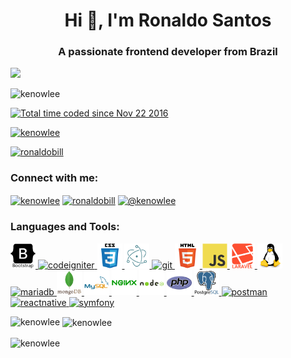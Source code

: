 <h1 align="center">Hi 👋, I'm Ronaldo Santos</h1>
<h3 align="center">A passionate frontend developer from Brazil</h3>

<p><img
  src="https://cr-ss-service.azurewebsites.net/api/ScreenShot?widget=summary&username=kenowlee&badges=3&show-avatar=true&show-header=true&layout=auto&branding=true"
/></p>

<p align="left"> <img src="https://komarev.com/ghpvc/?username=kenowlee&label=Profile%20views&color=0e75b6&style=flat" alt="kenowlee" /> </p>

<a href="https://wakatime.com/@b8fdfb2b-e23f-4e04-bd04-4fb435be55a2"><img src="https://wakatime.com/badge/user/b8fdfb2b-e23f-4e04-bd04-4fb435be55a2.svg" alt="Total time coded since Nov 22 2016" /></a>

<p align="left"> <a href="https://github.com/ryo-ma/github-profile-trophy"><img src="https://github-profile-trophy.vercel.app/?username=kenowlee&margin-w=15" alt="kenowlee" /></a> </p>




<p align="left"> <a href="https://twitter.com/ronaldobill" target="blank"><img src="https://img.shields.io/twitter/follow/ronaldobill?logo=twitter&style=for-the-badge" alt="ronaldobill" /></a> </p>

<h3 align="left">Connect with me:</h3>
<p align="left">
<a href="https://dev.to/kenowlee" target="blank"><img align="center" src="https://cdn.jsdelivr.net/npm/simple-icons@3.0.1/icons/dev-dot-to.svg" alt="kenowlee" height="30" width="40" /></a>
<a href="https://twitter.com/ronaldobill" target="blank"><img align="center" src="https://raw.githubusercontent.com/rahuldkjain/github-profile-readme-generator/master/src/images/icons/Social/twitter.svg" alt="ronaldobill" height="30" width="40" /></a>
<a href="https://medium.com/@kenowlee" target="blank"><img align="center" src="https://raw.githubusercontent.com/rahuldkjain/github-profile-readme-generator/master/src/images/icons/Social/medium.svg" alt="@kenowlee" height="30" width="40" /></a>
</p>

<h3 align="left">Languages and Tools:</h3>
<p align="left"> <a href="https://getbootstrap.com" target="_blank"> <img src="https://raw.githubusercontent.com/devicons/devicon/master/icons/bootstrap/bootstrap-plain-wordmark.svg" alt="bootstrap" width="40" height="40"/> </a> <a href="https://codeigniter.com" target="_blank"> <img src="https://cdn.worldvectorlogo.com/logos/codeigniter.svg" alt="codeigniter" width="40" height="40"/> </a> <a href="https://www.w3schools.com/css/" target="_blank"> <img src="https://raw.githubusercontent.com/devicons/devicon/master/icons/css3/css3-original-wordmark.svg" alt="css3" width="40" height="40"/> </a> <a href="https://www.electronjs.org" target="_blank"> <img src="https://raw.githubusercontent.com/devicons/devicon/master/icons/electron/electron-original.svg" alt="electron" width="40" height="40"/> </a> <a href="https://git-scm.com/" target="_blank"> <img src="https://www.vectorlogo.zone/logos/git-scm/git-scm-icon.svg" alt="git" width="40" height="40"/> </a> <a href="https://www.w3.org/html/" target="_blank"> <img src="https://raw.githubusercontent.com/devicons/devicon/master/icons/html5/html5-original-wordmark.svg" alt="html5" width="40" height="40"/> </a> <a href="https://developer.mozilla.org/en-US/docs/Web/JavaScript" target="_blank"> <img src="https://raw.githubusercontent.com/devicons/devicon/master/icons/javascript/javascript-original.svg" alt="javascript" width="40" height="40"/> </a> <a href="https://laravel.com/" target="_blank"> <img src="https://raw.githubusercontent.com/devicons/devicon/master/icons/laravel/laravel-plain-wordmark.svg" alt="laravel" width="40" height="40"/> </a> <a href="https://www.linux.org/" target="_blank"> <img src="https://raw.githubusercontent.com/devicons/devicon/master/icons/linux/linux-original.svg" alt="linux" width="40" height="40"/> </a> <a href="https://mariadb.org/" target="_blank"> <img src="https://www.vectorlogo.zone/logos/mariadb/mariadb-icon.svg" alt="mariadb" width="40" height="40"/> </a> <a href="https://www.mongodb.com/" target="_blank"> <img src="https://raw.githubusercontent.com/devicons/devicon/master/icons/mongodb/mongodb-original-wordmark.svg" alt="mongodb" width="40" height="40"/> </a> <a href="https://www.mysql.com/" target="_blank"> <img src="https://raw.githubusercontent.com/devicons/devicon/master/icons/mysql/mysql-original-wordmark.svg" alt="mysql" width="40" height="40"/> </a> <a href="https://www.nginx.com" target="_blank"> <img src="https://raw.githubusercontent.com/devicons/devicon/master/icons/nginx/nginx-original.svg" alt="nginx" width="40" height="40"/> </a> <a href="https://nodejs.org" target="_blank"> <img src="https://raw.githubusercontent.com/devicons/devicon/master/icons/nodejs/nodejs-original-wordmark.svg" alt="nodejs" width="40" height="40"/> </a> <a href="https://www.php.net" target="_blank"> <img src="https://raw.githubusercontent.com/devicons/devicon/master/icons/php/php-original.svg" alt="php" width="40" height="40"/> </a> <a href="https://www.postgresql.org" target="_blank"> <img src="https://raw.githubusercontent.com/devicons/devicon/master/icons/postgresql/postgresql-original-wordmark.svg" alt="postgresql" width="40" height="40"/> </a> <a href="https://postman.com" target="_blank"> <img src="https://www.vectorlogo.zone/logos/getpostman/getpostman-icon.svg" alt="postman" width="40" height="40"/> </a> <a href="https://reactnative.dev/" target="_blank"> <img src="https://reactnative.dev/img/header_logo.svg" alt="reactnative" width="40" height="40"/> </a> <a href="https://symfony.com" target="_blank"> <img src="https://symfony.com/logos/symfony_black_03.svg" alt="symfony" width="40" height="40"/> </a> </p>

<p><img align="left" src="https://github-readme-stats.vercel.app/api/top-langs?username=kenowlee&show_icons=true&locale=en&layout=compact" alt="kenowlee" /></p>

<p>&nbsp;<img align="center" src="https://github-readme-stats.vercel.app/api?username=kenowlee&show_icons=true&locale=en" alt="kenowlee" /></p>

<p><img align="center" src="https://github-readme-streak-stats.herokuapp.com/?user=kenowlee&" alt="kenowlee" /></p>

